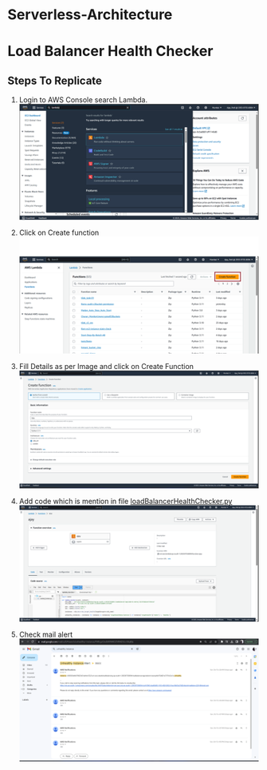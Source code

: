 # Serverless-Architecture
# Load Balancer Health Checker
## Steps To Replicate

1. Login to AWS Console search Lambda.
   ![GitHub Logo](https://github.com/patilajayv/Serverless-Architecture/blob/main/SearchLambda.png)


2. Click on Create function
   ![GitHub Logo](https://github.com/patilajayv/Serverless-Architecture/blob/main/createLambdaFuction.png)
   
   
3. Fill Details as per Image and click on Create Function
  ![GitHub Logo](https://github.com/patilajayv/Serverless-Architecture/blob/main/detailsLambda.png)
  

4. Add code which is mention in file [loadBalancerHealthChecker.py](https://github.com/patilajayv/Serverless-Architecture/blob/main/loadBalancerHealthChecker.py)
   ![GitHub Logo](https://github.com/patilajayv/Serverless-Architecture/blob/main/codeLambda.png)
   
   
6. Check mail alert
   ![GitHub Logo](https://github.com/patilajayv/Serverless-Architecture/blob/main/mailNotification.png)
   



